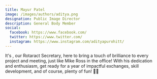 ```yaml
---
title: Mayur Patel
image: /images/authors/aditya.png
designation: Public Image Director
description: General Body Member
social:
  facebook: https://www.facebook.com/
  twitter: https://www.twitter.com/
  instagram: https://www.instagram.com/adityapurohitt/
---
```


It's , our Rotaract Secretary, here to bring a touch of brilliance to every project and meeting, just like Mike Ross in the office! With his dedication and enthusiasm, get ready for a year of impactful exchanges, skill development, and of course, plenty of fun! 🌟🤝
